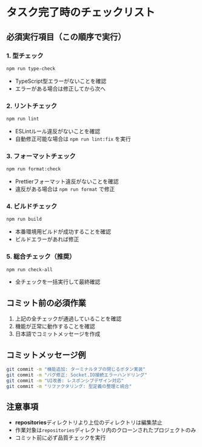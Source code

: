 # タスク完了時のチェックリスト

## 必須実行項目（この順序で実行）

### 1. 型チェック
```bash
npm run type-check
```
- TypeScript型エラーがないことを確認
- エラーがある場合は修正してから次へ

### 2. リントチェック
```bash
npm run lint
```
- ESLintルール違反がないことを確認
- 自動修正可能な場合は `npm run lint:fix` を実行

### 3. フォーマットチェック
```bash
npm run format:check
```
- Prettierフォーマット違反がないことを確認
- 違反がある場合は `npm run format` で修正

### 4. ビルドチェック
```bash
npm run build
```
- 本番環境用ビルドが成功することを確認
- ビルドエラーがあれば修正

### 5. 総合チェック（推奨）
```bash
npm run check-all
```
- 全チェックを一括実行して最終確認

## コミット前の必須作業
1. 上記の全チェックが通過していることを確認
2. 機能が正常に動作することを確認
3. 日本語でコミットメッセージを作成

## コミットメッセージ例
```bash
git commit -m "機能追加: ターミナルタブの閉じるボタン実装"
git commit -m "バグ修正: Socket.IO接続エラーハンドリング"
git commit -m "UI改善: レスポンシブデザイン対応"
git commit -m "リファクタリング: 型定義の整理と統合"
```

## 注意事項
- **repositories**ディレクトリより上位のディレクトリは編集禁止
- 作業対象は`repositories`ディレクトリ内のクローンされたプロジェクトのみ
- コミット前に必ず品質チェックを実行
